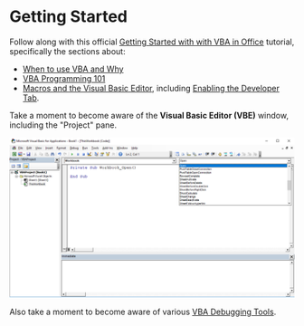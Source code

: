 # Getting Started

Follow along with this official [Getting Started with with VBA in Office](https://msdn.microsoft.com/en-us/vba/office-shared-vba/articles/getting-started-with-vba-in-office) tutorial, specifically the sections about:

  + [When to use VBA and Why](https://docs.microsoft.com/en-us/office/vba/Library-Reference/Concepts/getting-started-with-vba-in-office#when-to-use-vba-and-why)
  + [VBA Programming 101](https://docs.microsoft.com/en-us/office/vba/Library-Reference/Concepts/getting-started-with-vba-in-office#vba-programming-101)
  + [Macros and the Visual Basic Editor](https://docs.microsoft.com/en-us/office/vba/Library-Reference/Concepts/getting-started-with-vba-in-office#macros-and-the-visual-basic-editor), including [Enabling the Developer Tab](https://msdn.microsoft.com/en-us/vba/office-shared-vba/articles/getting-started-with-vba-in-office#to-enable-the-developer-tab).

Take a moment to become aware of the **Visual Basic Editor (VBE)** window, including the "Project" pane.

![A screenshot of the VBE](/img/notes/visual-basic/vbe-window-events.png)

Also take a moment to become aware of various [VBA Debugging Tools](/notes/visual-basic/debugging.md).
